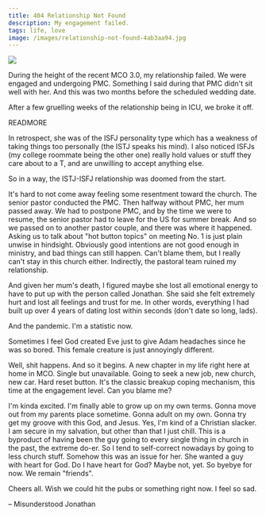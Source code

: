 ```yaml
---
title: 404 Relationship Not Found
description: My engagement failed.
tags: life, love
image: /images/relationship-not-found-4ab3aa94.jpg
---
```


<a href="/blog/relationship-not-found">
  <img src="/images/relationship-not-found.jpg"/>
</a>

During the height of the recent MCO 3.0, my relationship failed. We were engaged and undergoing PMC. Something I said during that PMC didn't sit well with her. And this was two months before the scheduled wedding date.

After a few gruelling weeks of the relationship being in ICU, we broke it off.

READMORE

In retrospect, she was of the ISFJ personality type which has a weakness of taking things too personally (the ISTJ speaks his mind). I also noticed ISFJs (my college roommate being the other one) really hold values or stuff they care about to a T, and are unwilling to accept anything else.

So in a way, the ISTJ-ISFJ relationship was doomed from the start.

It's hard to not come away feeling some resentment toward the church. The senior pastor conducted the PMC. Then halfway without PMC, her mum passed away. We had to postpone PMC, and by the time we were to resume, the senior pastor had to leave for the US for summer break. And so we passed on to another pastor couple, and there was where it happened. Asking us to talk about "hot button topics" on meeting No. 1 is just plain unwise in hindsight. Obviously good intentions are not good enough in ministry, and bad things can still happen. Can't blame them, but I really can't stay in this church either. Indirectly, the pastoral team ruined my relationship.

And given her mum's death, I figured maybe she lost all emotional energy to have to put up with the person called Jonathan. She said she felt extremely hurt and lost all feelings and trust for me. In other words, everything I had built up over 4 years of dating lost within seconds (don't date so long, lads).

And the pandemic. I'm a statistic now.

Sometimes I feel God created Eve just to give Adam headaches since he was so bored. This female creature is just annoyingly different.

Well, shit happens. And so it begins. A new chapter in my life right here at home in MCO. Single but unavailable. Going to seek a new job, new church, new car. Hard reset button. It's the classic breakup coping mechanism, this time at the engagement level. Can you blame me?

I'm kinda excited. I'm finally able to grow up on my own terms. Gonna move out from my parents place sometime. Gonna adult on my own. Gonna try get my groove with this God, and Jesus. Yes, I'm kind of a Christian slacker. I am secure in my salvation, but other than that I just chill. This is a byproduct of having been the guy going to every single thing in church in the past, the extreme do-er. So I tend to self-correct nowadays by going to less church stuff. Somehow this was an issue for her. She wanted a guy with heart for God. Do I have heart for God? Maybe not, yet. So byebye for now. We remain "friends".

Cheers all. Wish we could hit the pubs or something right now. I feel so sad.

– Misunderstood Jonathan